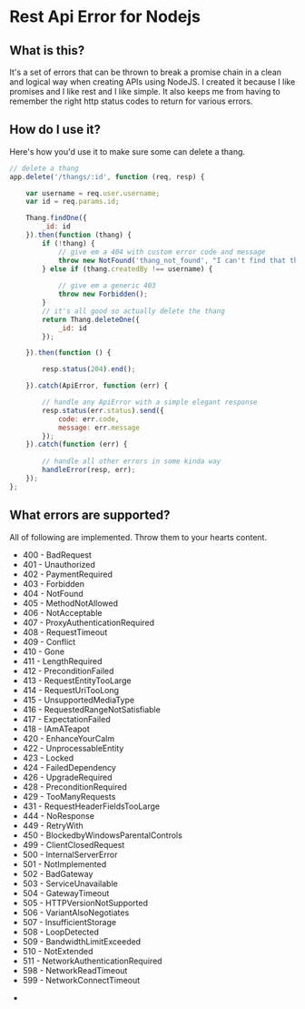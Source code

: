 # Rest Api Error for Nodejs

## What is this?
It's a set of errors that can be thrown to break a promise chain in a clean and logical way when creating APIs using NodeJS.
I created it because I like promises and I like rest and I like simple. 
It also keeps me from having to remember the right http status codes to return for various errors.

## How do I use it?

Here's how you'd use it to make sure some can delete a thang.

```Javascript
// delete a thang
app.delete('/thangs/:id', function (req, resp) {

    var username = req.user.username;
    var id = req.params.id;

    Thang.findOne({
        _id: id
    }).then(function (thang) {
        if (!thang) {
            // give em a 404 with custom error code and message
            throw new NotFound('thang_not_found', "I can't find that thang :(");
        } else if (thang.createdBy !== username) {
            
            // give em a generic 403
            throw new Forbidden();
        }
        // it's all good so actually delete the thang
        return Thang.deleteOne({
            _id: id
        });

    }).then(function () {

        resp.status(204).end();

    }).catch(ApiError, function (err) {

        // handle any ApiError with a simple elegant response
        resp.status(err.status).send({
            code: err.code,
            message: err.message
        });
    }).catch(function (err) {
        
        // handle all other errors in some kinda way
        handleError(resp, err);
    });
};
```

## What errors are supported?
 
All of following are implemented.  Throw them to your hearts content.
* 400 - BadRequest
* 401 - Unauthorized
* 402 - PaymentRequired
* 403 - Forbidden
* 404 - NotFound
* 405 - MethodNotAllowed
* 406 - NotAcceptable
* 407 - ProxyAuthenticationRequired
* 408 - RequestTimeout
* 409 - Conflict
* 410 - Gone
* 411 - LengthRequired
* 412 - PreconditionFailed
* 413 - RequestEntityTooLarge
* 414 - RequestUriTooLong
* 415 - UnsupportedMediaType
* 416 - RequestedRangeNotSatisfiable
* 417 - ExpectationFailed
* 418 - IAmATeapot
* 420 - EnhanceYourCalm
* 422 - UnprocessableEntity
* 423 - Locked
* 424 - FailedDependency
* 426 - UpgradeRequired
* 428 - PreconditionRequired
* 429 - TooManyRequests
* 431 - RequestHeaderFieldsTooLarge
* 444 - NoResponse
* 449 - RetryWith
* 450 - BlockedbyWindowsParentalControls
* 499 - ClientClosedRequest
* 500 - InternalServerError
* 501 - NotImplemented
* 502 - BadGateway
* 503 - ServiceUnavailable
* 504 - GatewayTimeout
* 505 - HTTPVersionNotSupported
* 506 - VariantAlsoNegotiates
* 507 - InsufficientStorage
* 508 - LoopDetected
* 509 - BandwidthLimitExceeded
* 510 - NotExtended
* 511 - NetworkAuthenticationRequired
* 598 - NetworkReadTimeout
* 599 - NetworkConnectTimeout
 - 
